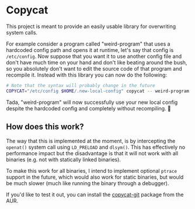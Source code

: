 # Copycat

This project is meant to provide an easily usable library for overwriting system calls.


For example consider a program called "weird-program" that uses a hardcoded config path and opens it at runtime, let's say that config is `/etc/config`. Now suppose that you want it to use another config file and don't have much time on your hand and don't like beating around the bush, so you absolutely don't want to edit the source code of that program and recompile it.
Instead with this library you can now do the following:

```bash
# Note that the syntax will probably change in the future
COPYCAT="/etc/config $HOME/.new-local-config" copycat -- weird-program
```

Tada, "weird-program" will now successfully use your new local config despite the hardcoded config and completely without recompiling. :partying_face:

## How does this work?

The way that this is implemented at the moment, is by intercepting the `openat()` system call using `LD_PRELOAD` and `dlsym()`. This has effectively no performance impact but the disadvantage is that it will not work with all binaries (e.g. not with statically linked binaries).

To make this work for all binaries, I intend to implement optional `ptrace` support in the future, which would also work for static binaries, but would be much slower (much like running the binary through a debugger).

If you'd like to test it out, you can install the [copycat-git](https://aur.archlinux.org/packages/copycat-git) package from the AUR.